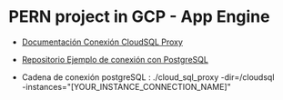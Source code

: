 # PERN project in GCP - App Engine 

- [Documentación Conexión CloudSQL Proxy ](https://cloud.google.com/sql/docs/postgres/connect-app-engine-standard?hl=es-419#public-ip-default_1)
- [Repositorio Ejemplo de conexión con PostgreSQL](https://github.com/GoogleCloudPlatform/nodejs-docs-samples/blob/master/cloud-sql/postgres/knex/server.js)


- Cadena de conexión postgreSQL : ./cloud_sql_proxy -dir=/cloudsql \
                  -instances="[YOUR_INSTANCE_CONNECTION_NAME]"

